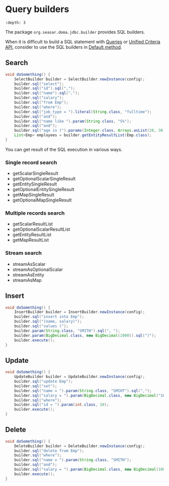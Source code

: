 # Query builders

```{contents}
:depth: 3
```

The package `org.seasar.doma.jdbc.builder` provides SQL builders.

When it is difficult to build a SQL statement with [Queries](../query/index.md) or [Unified Criteria API](../query-dsl.md),
consider to use the SQL builders in [Default method](../dao.md#default-method).

## Search

```java
void doSomething() {
    SelectBuilder builder = SelectBuilder.newInstance(config);
    builder.sql("select");
    builder.sql("id").sql(",");
    builder.sql("name").sql(",");
    builder.sql("salary");
    builder.sql("from Emp");
    builder.sql("where");
    builder.sql("job_type = ").literal(String.class, "fulltime");
    builder.sql("and");
    builder.sql("name like ").param(String.class, "S%");
    builder.sql("and");
    builder.sql("age in (").params(Integer.class, Arrays.asList(20, 30, 40)).sql(")");
    List<Emp> employees = builder.getEntityResultList(Emp.class);
}
```

You can get result of the SQL execution in various ways.

### Single record search

- getScalarSingleResult
- getOptionalScalarSingleResult
- getEntitySingleResult
- getOptionalEntitySingleResult
- getMapSingleResult
- getOptionalMapSingleResult

### Multiple records search

- getScalarResultList
- getOptionalScalarResultList
- getEntityResultList
- getMapResultList

### Stream search

- streamAsScalar
- streamAsOptionalScalar
- streamAsEntity
- streamAsMap

## Insert

```java
void doSomething() {
    InsertBuilder builder = InsertBuilder.newInstance(config);
    builder.sql("insert into Emp");
    builder.sql("(name, salary)");
    builder.sql("values (");
    builder.param(String.class, "SMITH").sql(", ");
    builder.param(BigDecimal.class, new BigDecimal(1000)).sql(")");
    builder.execute();
}
```

## Update

```java
void doSomething() {
    UpdateBuilder builder = UpdateBuilder.newInstance(config);
    builder.sql("update Emp");
    builder.sql("set");
    builder.sql("name = ").param(String.class, "SMIHT").sql(",");
    builder.sql("salary = ").param(BigDecimal.class, new BigDecimal("1000"));
    builder.sql("where");
    builder.sql("id = ").param(int.class, 10);
    builder.execute();
}
```

## Delete

```java
void doSomething() {
    DeleteBuilder builder = DeleteBuilder.newInstance(config);
    builder.sql("delete from Emp");
    builder.sql("where");
    builder.sql("name = ").param(String.class, "SMITH");
    builder.sql("and");
    builder.sql("salary = ").param(BigDecimal.class, new BigDecimal(1000));
    builder.execute();
}
```
